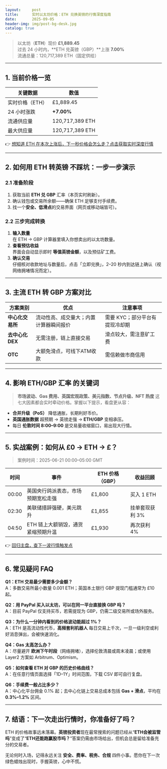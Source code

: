 ```yaml
---
layout:     post
title:      实时以太坊价格：ETH 兑换英镑的行情深度指南
date:       2025-09-05
header-img: img/post-bg-desk.jpg
catalog: true
---
```


> 以太坊（**ETH**）现价 **£1,889.45**  
> 过去 24 小时内，**ETH 兑英镑（GBP）**上涨 **7.00%**  
> 流通总量：120,717,389 ETH（固定供给）

---

## 1. 当前价格一览

| 关键数据          | 数值                  |
|-------------------|-----------------------|
| 实时价格（ETH）     | £1,889.45             |
| 24 小时涨跌         | **+7.00%**             |
| 流通供应量          | 120,717,389 ETH         |
| 最大供应量          | 120,717,389 ETH         |

👉 [想知道 ETH 在本次上涨后，下一秒价格会怎么走？点击获取实时深度行情](https://okxdog.com/)

---

## 2. 如何用 **ETH 转英镑** 不踩坑：一步一步演示

### 2.1 准备阶段
1. 获取当前 **ETH 兑 GBP** 汇率（本页实时刷新）。  
2. 确认钱包或交易所余额——确保 ETH 足够支付手续费。  
3. 找一个**安全、低滑点**的交易界面（网页或移动端皆可）。

### 2.2 三步完成转换
1. **输入数量**  
   在 ETH → GBP 计算器里填入你想卖出的以太坊数量。  
2. **查看预估收益**  
   界面会自动显示即时 **等值英镑金额**，以及预估矿工费。  
3. **确认交易**  
   仔细核对收款地址与数量后，点击「立即兑换」，2–20 秒内到达链上确认（视网络拥堵情况而定）。

---

## 3. **主流 ETH 转 GBP** 方案对比

| 方案类别  | 优点                   | 注意事项                     |
|-----------|------------------------|------------------------------|
| **中心化交易所** | 流动性高、成交量大；内置计算器瞬间报价 | 需要 KYC；部分平台有提现冷却期 |
| **去中心化DEX** | 无需注册，链上直接交易 | 滑点较大，需注意矿工费        |
| **OTC**       | 大额免滑点，可线下ATM收款 | 需信赖做市商信用              |

---

## 4. 影响 **ETH/GBP 汇率** 的关键词

> **市场波动、Gas 费用、英国宏观政策、美元指数、节点升级、NFT 热度** 这七大因素都会实时牵动价格。掌握以下提示，看盘更从容：

- **合并升级（PoS）** 降低通胀，长期利好币价。  
- **英国通胀数据** 超预期 → 英镑走强 → **ETH/GBP** 变相承压。  
- 每日 **伦敦时间 8:00–9:00** 是交易量收缩窗口，易出现大行情。

---

## 5. 实战案例：如何从 £0 → ETH → £？

> 案例时间：2025-06-21 00:00–05:00 GMT

| 时间        | 事件                                  | ETH 价格（GBP） | 收益回顾      |
|-------------|---------------------------------------|------------------|----------------|
| 00:00       | 英国央行鸽派表态，市场预期宽松走强     | £1,800           | 买入 1 ETH      |
| 02:30       | 美联储措辞强硬，美元跳升                | £1,855           | 挂单套现获利 3% |
| 04:50       | ETH 链上大额销毁，通货紧缩预期升温     | £1,930           | 再次获利 4%     |

👉 [回归主盘，查下一波行情触发点](https://okxdog.com/)

---

## 6. 常见疑问 FAQ

**Q1：ETH 交易最少需要多少金额？**  
A：多数交易所最小数量 0.001 ETH；英国本土银行 GBP 提现门槛通常为 £10 起。

**Q2：用 PayPal 买入以太坊，可以在同一平台直接换 GBP 吗？**  
A：目前 PayPal 仅支持买币，若需提现为 GBP，仍需二级交易所或场外服务。

**Q3：为什么一分钟内看到的价格波动能超过 1%？**  
A：ETH 是高流动性代币，**高频套利机器人** 每日交易上千次，一旦一级利空或利好消息弹出，会被快速消化。

**Q4：Gas 太高怎么办？**  
A：尽量避开 **欧洲下午时段**（网络拥堵），选择伦敦清晨或周末凌晨；或使用 Layer2 方案如 Arbitrum、Optimism。

**Q5：如何查看 ETH 对 GBP 的历史价格曲线？**  
A：在任意行情页面选择「1D–1Y」时间范围，下载 CSV 即可自行复盘。

**Q6：手续费一般占比多少？**  
A：中心化平台佣金 0.1% 起；去中心化链上交易总成本包括 **Gas + 滑点**，平均在 **0.3%–1.2%** 区间。

---

## 7. 结语：下一次走出行情时，你准备好了吗？

ETH 的价格故事远未落幕。**英镑投资者**现在最常搜索的问题已经从“**ETH会被监管吗**”变成了“**ETH还能跑赢股市吗？**”答案仍需由市场给出，但机会总是留给准备充分的交易者。

无论何时入场，记得永远关注 **安全、费率、税务、合规** 四件小事。愿你在下一次绿色蜡烛出现时，手握英镑，心中不慌。